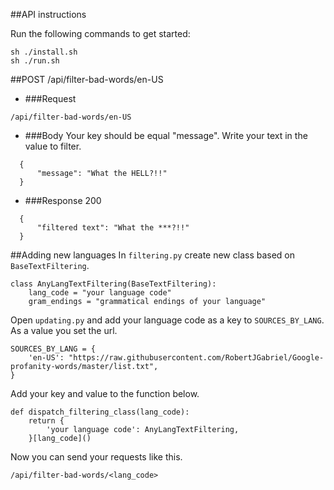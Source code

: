 ##API instructions

Run the following commands to get started:
```
sh ./install.sh
sh ./run.sh
```

##POST /api/filter-bad-words/en-US

+ ###Request
```
/api/filter-bad-words/en-US
```

+ ###Body
Your key should be equal "message". 
Write your text in the value to filter.
```
  {
      "message": "What the HELL?!!"
  }
```

+ ###Response 200
```
  {
      "filtered text": "What the ***?!!"
  }
```

##Adding new languages
In `filtering.py` create new class based on `BaseTextFiltering`.

```
class AnyLangTextFiltering(BaseTextFiltering):
    lang_code = "your language code"
    gram_endings = "grammatical endings of your language"

```


Open `updating.py` and add your language code as a key to `SOURCES_BY_LANG`. As a value you set the url. 
```
SOURCES_BY_LANG = {
    'en-US': "https://raw.githubusercontent.com/RobertJGabriel/Google-profanity-words/master/list.txt",
}
```
Add your key and value to the function below.
```
def dispatch_filtering_class(lang_code):
    return {
        'your language code': AnyLangTextFiltering,
    }[lang_code]()
```
Now you can send your requests like this.
```
/api/filter-bad-words/<lang_code>
```


